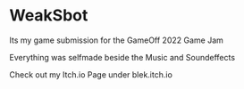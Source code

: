 # WeakSbot
Its my game submission for the GameOff 2022 Game Jam

Everything was selfmade beside the Music and Soundeffects

Check out my Itch.io Page under blek.itch.io
